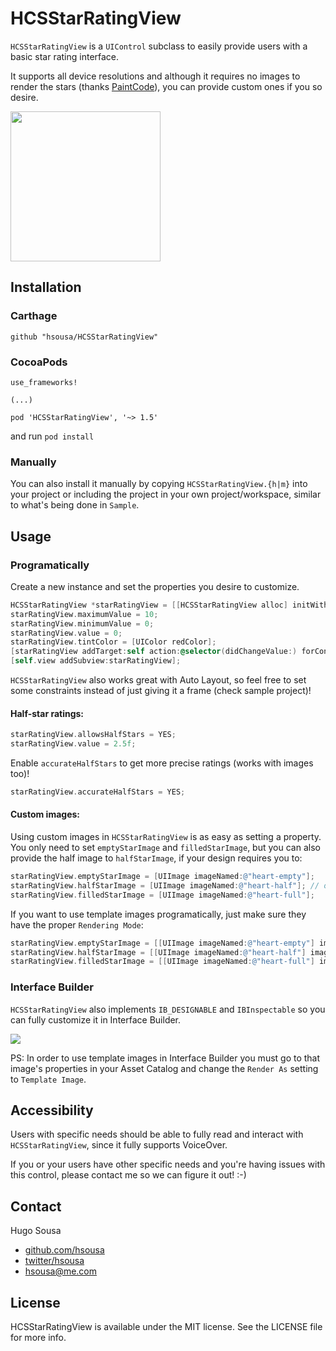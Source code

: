 # HCSStarRatingView

`HCSStarRatingView` is a `UIControl` subclass to easily provide users with a basic star rating interface.

It supports all device resolutions and although it requires no images to render the stars (thanks <a href="http://www.paintcodeapp.com" target=_blank>PaintCode</a>), you can provide custom ones if you so desire.

<img src="https://raw.github.com/hsousa/HCSStarRatingView/master/Assets/demo.gif" width="240" />

## Installation

### Carthage

```
github "hsousa/HCSStarRatingView"
```

### CocoaPods

```
use_frameworks!

(...)

pod 'HCSStarRatingView', '~> 1.5'
```

and run `pod install`

### Manually

You can also install it manually by copying `HCSStarRatingView.{h|m}` into your project or including the project in your own project/workspace, similar to what's being done in `Sample`.

## Usage

### Programatically

Create a new instance and set the properties you desire to customize.

```objective-c
HCSStarRatingView *starRatingView = [[HCSStarRatingView alloc] initWithFrame:CGRectMake(50, 200, 200, 50)];
starRatingView.maximumValue = 10;
starRatingView.minimumValue = 0;
starRatingView.value = 0;
starRatingView.tintColor = [UIColor redColor];
[starRatingView addTarget:self action:@selector(didChangeValue:) forControlEvents:UIControlEventValueChanged];
[self.view addSubview:starRatingView];
```

`HCSStarRatingView` also works great with Auto Layout, so feel free to set some constraints instead of just giving it a frame (check sample project)!

#### Half-star ratings:

```objective-c
starRatingView.allowsHalfStars = YES;
starRatingView.value = 2.5f;
```

Enable `accurateHalfStars` to get more precise ratings (works with images too)!
```objective-c
starRatingView.accurateHalfStars = YES;
```

#### Custom images:

Using custom images in `HCSStarRatingView` is as easy as setting a property. You only need to set `emptyStarImage` and `filledStarImage`, but you can also provide the half image to `halfStarImage`, if your design requires you to:

```objective-c
starRatingView.emptyStarImage = [UIImage imageNamed:@"heart-empty"];
starRatingView.halfStarImage = [UIImage imageNamed:@"heart-half"]; // optional
starRatingView.filledStarImage = [UIImage imageNamed:@"heart-full"];
```

If you want to use template images programatically, just make sure they have the proper `Rendering Mode`:

```objective-c
starRatingView.emptyStarImage = [[UIImage imageNamed:@"heart-empty"] imageWithRenderingMode:UIImageRenderingModeAlwaysTemplate];
starRatingView.halfStarImage = [[UIImage imageNamed:@"heart-half"] imageWithRenderingMode:UIImageRenderingModeAlwaysTemplate]; // optional
starRatingView.filledStarImage = [[UIImage imageNamed:@"heart-full"] imageWithRenderingMode:UIImageRenderingModeAlwaysTemplate];
```

### Interface Builder

`HCSStarRatingView` also implements `IB_DESIGNABLE` and `IBInspectable` so you can fully customize it in Interface Builder.

<img src="https://raw.github.com/hsousa/HCSStarRatingView/master/Assets/interface-builder.png"/>

PS: In order to use template images in Interface Builder you must go to that image's properties in your Asset Catalog and change the `Render As` setting to `Template Image`.

## Accessibility

Users with specific needs should be able to fully read and interact with `HCSStarRatingView`, since it fully supports VoiceOver.

If you or your users have other specific needs and you're having issues with this control, please contact me so we can figure it out! :-)

## Contact
Hugo Sousa
* [github.com/hsousa](http://github.com/hsousa)
* [twitter/hsousa](http://twitter.com/hsousa)
* [hsousa@me.com](hsousa@me.com)

## License
HCSStarRatingView is available under the MIT license. See the LICENSE file for more info.
